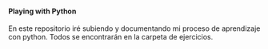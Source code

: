 #### Playing with Python

En este repositorio iré subiendo y documentando mi proceso de aprendizaje con python. Todos se encontrarán en la carpeta de ejercicios.
